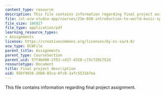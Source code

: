 ```yaml
---
content_type: resource
description: This file contains information regarding final project assignment.
file: /ol-ocw-studio-app/courses/21m-030-introduction-to-world-music-spring-2013/95bf992626b085ca0fc81afc5531b7ea_MIT21M_030S13_FinalProje.pdf
file_size: 166927
file_type: application/pdf
learning_resource_types:
- Assignments
license: https://creativecommons.org/licenses/by-nc-sa/4.0/
ocw_type: OCWFile
parent_title: Assignments
parent_type: CourseSection
parent_uid: 57f4bd90-2f53-cd17-d320-c73c7201752d
resourcetype: Document
title: Final project description
uid: 95bf9926-26b0-85ca-0fc8-1afc5531b7ea
---
```

This file contains information regarding final project assignment.
